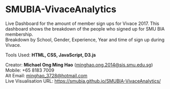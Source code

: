 # SMUBIA-VivaceAnalytics
Live Dashboard for the amount of member sign ups for Vivace 2017. This dashboard shows the breakdown of the people who signed up for SMU BIA membership.<br/>
Breakdown by School, Gender, Experience, Year and time of sign up during Vivace.

Tools Used: **HTML, CSS, JavaScript, D3.js**

Creator: **Michael Ong Ming Hao** (minghao.ong.2014@sis.smu.edu.sg) <br/>
Mobile: +65 8183 7009 <br/>
Alt Email: minghao_3728@hotmail.com<br/>
Live Visualisation URL: https://smubia.github.io/SMUBIA-VivaceAnalytics/
